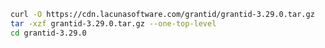 ﻿```sh
curl -O https://cdn.lacunasoftware.com/grantid/grantid-3.29.0.tar.gz
tar -xzf grantid-3.29.0.tar.gz --one-top-level
cd grantid-3.29.0
```
